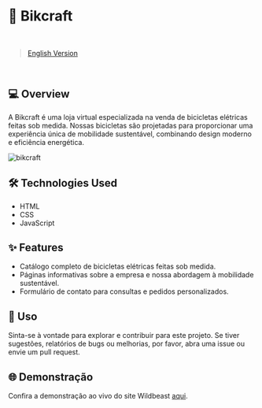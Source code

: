 #  🚴 Bikcraft 
</br>

> [English Version](README.md)

</br>

## 💻 Overview

A Bikcraft é uma loja virtual especializada na venda de bicicletas elétricas feitas sob medida. Nossas bicicletas são projetadas para proporcionar uma experiência única de mobilidade sustentável, combinando design moderno e eficiência energética.

![bikcraft](https://github.com/nicolasKormann/bikcraft/assets/104602223/c117cbf2-d8c1-47ef-bfa2-f446ae65c370)

## 🛠 Technologies Used

- HTML
- CSS
- JavaScript
  
## ✨ Features

- Catálogo completo de bicicletas elétricas feitas sob medida.
- Páginas informativas sobre a empresa e nossa abordagem à mobilidade sustentável.
- Formulário de contato para consultas e pedidos personalizados.

## 🚀 Uso
Sinta-se à vontade para explorar e contribuir para este projeto. Se tiver sugestões, relatórios de bugs ou melhorias, por favor, abra uma issue ou envie um pull request.

## 🌐 Demonstração
Confira a demonstração ao vivo do site Wildbeast [aqui](https://nicolaskormann.github.io/bikcraft/).

